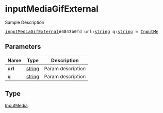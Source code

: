 # inputMediaGifExternal

Sample Description

<pre>
<a href="../constructor/inputMediaGifExternal.md">inputMediaGifExternal</a>#4843b0fd url:<a href="../type/string.md">string</a> q:<a href="../type/string.md">string</a> = <a href="../type/InputMedia.md">InputMedia</a>;
</pre>
## Parameters

| Name | Type | Description |
|------|:----:|-------------|
| **url** | <a href="../type/string.md">string</a> | Param description |
| **q** | <a href="../type/string.md">string</a> | Param description |

## Type

<a href="../type/InputMedia.md">InputMedia</a>
